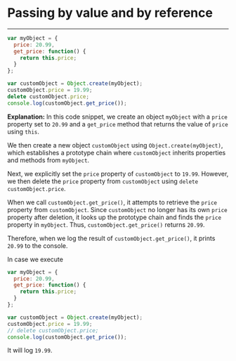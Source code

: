 # Passing by value and by reference
---

```javascript
var myObject = {
  price: 20.99,
  get_price: function() {
    return this.price;
  }
};

var customObject = Object.create(myObject);
customObject.price = 19.99;
delete customObject.price;
console.log(customObject.get_price());
```


**Explanation:**
In this code snippet, we create an object `myObject` with a `price` property set to `20.99` and a `get_price` method that returns the value of `price` using `this`.


We then create a new object `customObject` using `Object.create(myObject)`, which establishes a prototype chain where `customObject` inherits properties and methods from `myObject`.

Next, we explicitly set the `price` property of `customObject` to `19.99`. However, we then delete the `price` property from `customObject` using `delete customObject.price`.

When we call `customObject.get_price()`, it attempts to retrieve the `price` property from `customObject`. Since `customObject` no longer has its own `price` property after deletion, it looks up the prototype chain and finds the `price` property in `myObject`. Thus, `customObject.get_price()` returns `20.99`.

Therefore, when we log the result of `customObject.get_price()`, it prints `20.99` to the console.

In case we execute 
```javascript
var myObject = {
  price: 20.99,
  get_price: function() {
    return this.price;
  }
};

var customObject = Object.create(myObject);
customObject.price = 19.99;
// delete customObject.price;
console.log(customObject.get_price());
```
It will log `19.99`.